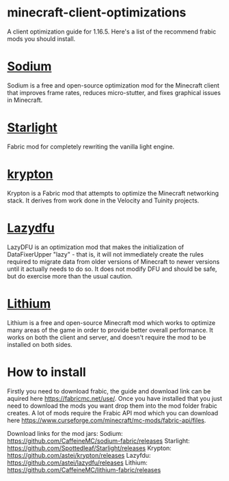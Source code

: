 # minecraft-client-optimizations
A client optimization guide for 1.16.5. Here's a list of the recommend frabic mods you should install.

# [Sodium](https://github.com/CaffeineMC/sodium-fabric)
Sodium is a free and open-source optimization mod for the Minecraft client that improves frame rates, reduces micro-stutter, and fixes graphical issues in Minecraft.

# [Starlight](https://github.com/Spottedleaf/Starlight)
Fabric mod for completely rewriting the vanilla light engine.

# [krypton](https://github.com/astei/krypton)
Krypton is a Fabric mod that attempts to optimize the Minecraft networking stack. It derives from work done in the Velocity and Tuinity projects.

# [Lazydfu](https://github.com/astei/lazydfu)
LazyDFU is an optimization mod that makes the initialization of DataFixerUpper "lazy" - that is, it will not immediately create the rules required to migrate data from older versions of Minecraft to newer versions until it actually needs to do so. It does not modify DFU and should be safe, but do exercise more than the usual caution.

# [Lithium](https://github.com/CaffeineMC/lithium-fabric)
Lithium is a free and open-source Minecraft mod which works to optimize many areas of the game in order to provide better overall performance. It works on both the client and server, and doesn't require the mod to be installed on both sides.


# How to install
Firstly you need to download frabic, the guide and download link can be aquired here https://fabricmc.net/use/. Once you have installed that you just need to download the mods you want drop them into the mod folder frabic creates. A lot of mods require the Frabic API mod which you can download here https://www.curseforge.com/minecraft/mc-mods/fabric-api/files.

Download links for the mod jars:
Sodium: https://github.com/CaffeineMC/sodium-fabric/releases
Starlight: https://github.com/Spottedleaf/Starlight/releases
Krypton: https://github.com/astei/krypton/releases
Lazyfdu: https://github.com/astei/lazydfu/releases
Lithium: https://github.com/CaffeineMC/lithium-fabric/releases
